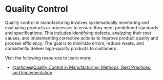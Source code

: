# Quality Control

Quality control in manufacturing involves systematically monitoring and evaluating products or processes to ensure they meet predefined standards and specifications. This includes identifying defects, analyzing their root causes, and implementing corrective actions to improve product quality and process efficiency. The goal is to minimize errors, reduce waste, and consistently deliver high-quality products to customers.

Visit the following resources to learn more:

- [@article@Quality Control in Manufacturing: Methods, Best Practices, and Implementation](https://www.starrapid.com/blog/quality-control-in-manufacturing/)